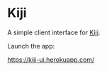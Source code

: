 # Kiji

A simple client interface for [Kiji](https://github.com/lennartnat/kiji-api).

Launch the app:

https://kiji-ui.herokuapp.com/
